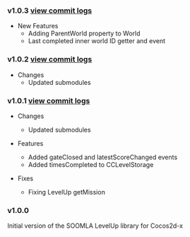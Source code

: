 ### v1.0.3 [view commit logs](https://github.com/soomla/cocos2dx-levelup/compare/cocos2dx-v2-v1.0.2...cocos2dx-v2-v1.0.3)

* New Features
  * Adding ParentWorld property to World
  * Last completed inner world ID getter and event

### v1.0.2 [view commit logs](https://github.com/soomla/cocos2dx-levelup/compare/cocos2dx-v2-v1.0.1...cocos2dx-v2-v1.0.2)

* Changes
  * Updated submodules

### v1.0.1 [view commit logs](https://github.com/soomla/cocos2dx-levelup/compare/cocos2dx-v2-v1.0.0...cocos2dx-v2-v1.0.1)

* Changes
  * Updated submodules


* Features
  * Added gateClosed and latestScoreChanged events
  * Added timesCompleted to CCLevelStorage

* Fixes
  * Fixing LevelUp getMission

### v1.0.0

Initial version of the SOOMLA LevelUp library for Cocos2d-x

